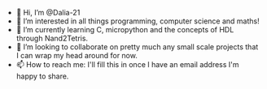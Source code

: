 - 👋 Hi, I’m @Dalia-21
- 👀 I’m interested in all things programming, computer science and maths!
- 🌱 I’m currently learning C, micropython and the concepts of HDL through Nand2Tetris.
- 💞️ I’m looking to collaborate on pretty much any small scale projects that I can wrap my head around for now.
- 📫 How to reach me: I'll fill this in once I have an email address I'm happy to share.

<!---
Dalia-21/Dalia-21 is a ✨ special ✨ repository because its `README.md` (this file) appears on your GitHub profile.
You can click the Preview link to take a look at your changes.
--->
